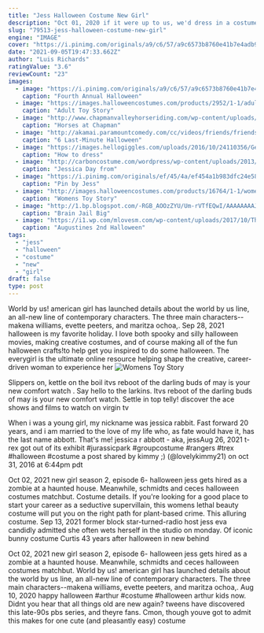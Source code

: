 ```yaml
---
title: "Jess Halloween Costume New Girl"
description: "Oct 01, 2020 if it were up to us, we'd dress in a costume every day. So when october finally arrives, and it comes time to choose that winning halloween lewk, we definitely do not eff around. We've compiled 120 (!!) of our favorite couples costume"
slug: "79513-jess-halloween-costume-new-girl"
engine: "IMAGE"
cover: "https://i.pinimg.com/originals/a9/c6/57/a9c6573b8760e41b7e4adb99ce396543.jpg"
date: "2021-09-05T19:47:33.662Z"
author: "Luis Richards"
ratingValue: "3.6"
reviewCount: "23"
images:
  - image: "https://i.pinimg.com/originals/a9/c6/57/a9c6573b8760e41b7e4adb99ce396543.jpg"
    caption: "Fourth Annual Halloween"
  - image: "https://images.halloweencostumes.com/products/2952/1-1/adult-toy-story-jessie-costume.jpg"
    caption: "Adult Toy Story"
  - image: "http://www.chapmanvalleyhorseriding.com/wp-content/uploads/2015/10/HalloweenHorses-33.jpg"
    caption: "Horses at Chapman"
  - image: "http://akamai.paramountcomedy.com/cc/videos/friends/friends_302_joey_chandlers_clothes.jpg"
    caption: "6 Last-Minute Halloween"
  - image: "https://images.hellogiggles.com/uploads/2016/10/24110356/GettyImages-180506884.jpg"
    caption: "How to dress"
  - image: "http://carboncostume.com/wordpress/wp-content/uploads/2013/02/New-Girl-Character-JPEG1.jpg"
    caption: "Jessica Day from"
  - image: "https://i.pinimg.com/originals/ef/45/4a/ef454a1b983dfc24e583af92c72000b8.jpg"
    caption: "Pin by Jess"
  - image: "http://images.halloweencostumes.com/products/16764/1-1/womens-toy-story-jessie-tunic-tank.jpg"
    caption: "Womens Toy Story"
  - image: "http://1.bp.blogspot.com/-RGB_AOOzZYU/Um-rVTfEQwI/AAAAAAAAJ8A/cpavGHXYtSY/w1200-h630-p-k-no-nu/h+in+banana+costume.jpg"
    caption: "Brain Jail Big"
  - image: "https://i1.wp.com/mlovesm.com/wp-content/uploads/2017/10/The_best_socal_costumes_post.jpg?resize=1840%2C2756&ssl=1"
    caption: "Augustines 2nd Halloween"
tags:
  - "jess"
  - "halloween"
  - "costume"
  - "new"
  - "girl"
draft: false
type: post
---
```


World by us! american girl has launched details about the world by us line, an all-new line of contemporary characters. The three main characters--makena williams, evette peeters, and maritza ochoa,. Sep 28, 2021 halloween is my favorite holiday. I love both spooky and silly halloween movies, making creative costumes, and of course making all of the fun halloween crafts!to help get you inspired to do some halloween. The everygirl is the ultimate online resource helping shape the creative, career-driven woman to experience her
![Womens Toy Story](http://images.halloweencostumes.com/products/16764/1-1/womens-toy-story-jessie-tunic-tank.jpg "Womens Toy Story")

Slippers on, kettle on the boil  itvs reboot of the darling buds of may is your new comfort watch . Say hello to the larkins. Itvs reboot of the darling buds of may is your new comfort watch. Settle in top telly! discover the ace shows and films to watch on virgin tv
<!--inArticleAds-->

<!--galleryOne-->

When i was a young girl, my nickname was jessica rabbit. Fast forward 20 years, and i am married to the love of my life who, as fate would have it, has the last name abbott. That's me! jessica r abbott - aka, jessAug 26, 2021 t-rex got out of its exhibit #jurassicpark #groupcostume #rangers #trex #halloween #costume a post shared by kimmy ;) (@lovelykimmy21) on oct 31, 2016 at 6:44pm pdt
<!--inArticleAds-->

<!--galleryTwo-->

Oct 02, 2021 new girl season 2, episode 6- halloween jess gets hired as a zombie at a haunted house. Meanwhile, schmidts and ceces halloween costumes matchbut. Costume details. If you're looking for a good place to start your career as a seductive supervillain, this womens lethal beauty costume will put you on the right path for plant-based crime. This alluring costume. Sep 13, 2021 former block star-turned-radio host jess eva candidly admitted she often wets herself in the studio on monday.  Of iconic bunny costume Curtis 43 years after halloween in new behind
<!--galleryThree-->

Oct 02, 2021 new girl season 2, episode 6- halloween jess gets hired as a zombie at a haunted house. Meanwhile, schmidts and ceces halloween costumes matchbut. World by us! american girl has launched details about the world by us line, an all-new line of contemporary characters. The three main characters--makena williams, evette peeters, and maritza ochoa,. Aug 10, 2020 happy halloween #arthur #costume #halloween  arthur  kids now. Didnt you hear that all things old are new again? tweens have discovered this late-90s pbs series, and theyre fans. Cmon, though youve got to admit this makes for one cute (and pleasantly easy) costume